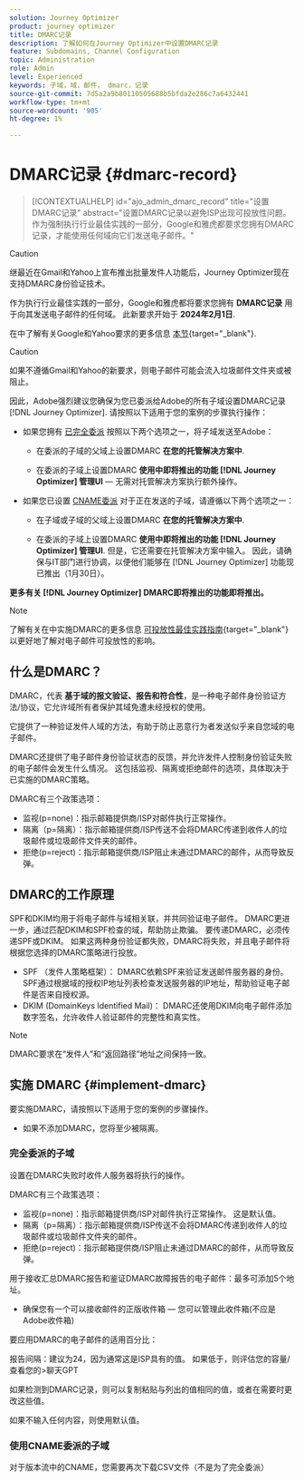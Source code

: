 ```yaml
---
solution: Journey Optimizer
product: journey optimizer
title: DMARC记录
description: 了解如何在Journey Optimizer中设置DMARC记录
feature: Subdomains, Channel Configuration
topic: Administration
role: Admin
level: Experienced
keywords: 子域，域，邮件， dmarc，记录
source-git-commit: 7d5a2a9b80110505688b5bfda2e286c7a6432441
workflow-type: tm+mt
source-wordcount: '905'
ht-degree: 1%

---
```


# DMARC记录 {#dmarc-record}

>[!CONTEXTUALHELP]
>id="ajo_admin_dmarc_record"
>title="设置DMARC记录"
>abstract="设置DMARC记录以避免ISP出现可投放性问题。 作为强制执行行业最佳实践的一部分，Google和雅虎都要求您拥有DMARC记录，才能使用任何域向它们发送电子邮件。"

>[!CAUTION]
>
>继最近在Gmail和Yahoo上宣布推出批量发件人功能后，Journey Optimizer现在支持DMARC身份验证技术。

<!--TO ADD TO AJO HOME PAGE (first tab)

>[!TAB Mandatory DMARC update]

As part of their enforcing industry best practices, Google and Yahoo will both be requiring that you have a DMARC record for any domain you use to send email to them, starting on **February 1st, 2024**. Make sure that you have DMARC record set up for all the subdomains that you have delegated to Adobe in Journey Optimizer.

[![image](using/assets/do-not-localize/learn-more-button.svg)](using/configuration/dmarc-record-update.md)
-->

作为执行行业最佳实践的一部分，Google和雅虎都将要求您拥有 **DMARC记录** 用于向其发送电子邮件的任何域。 此新要求开始于 **2024年2月1日**.

在中了解有关Google和Yahoo要求的更多信息 [本节](https://experienceleague.adobe.com/docs/deliverability-learn/deliverability-best-practice-guide/additional-resources/guidance-around-changes-to-google-and-yahoo.html?lang=en#dmarc%3A){target="_blank"}.

>[!CAUTION]
>
>如果不遵循Gmail和Yahoo的新要求，则电子邮件可能会流入垃圾邮件文件夹或被阻止。

因此，Adobe强烈建议您确保为您已委派给Adobe的所有子域设置DMARC记录 [!DNL Journey Optimizer]. 请按照以下适用于您的案例的步骤执行操作：

* 如果您拥有 [已完全委派](delegate-subdomain.md#full-subdomain-delegation) 按照以下两个选项之一，将子域发送至Adobe：

   * 在委派的子域的父域上设置DMARC **在您的托管解决方案中**.

   * 在委派的子域上设置DMARC **使用中即将推出的功能 [!DNL Journey Optimizer] 管理UI**  — 无需对托管解决方案执行额外操作。

* 如果您已设置 [CNAME委派](delegate-subdomain.md#cname-subdomain-delegation) 对于正在发送的子域，请遵循以下两个选项之一：

   * 在子域或子域的父域上设置DMARC **在您的托管解决方案中**.

   * 在委派的子域上设置DMARC **使用中即将推出的功能 [!DNL Journey Optimizer] 管理UI**. 但是，它还需要在托管解决方案中输入。 因此，请确保与IT部门进行协调，以便他们能够在 [!DNL Journey Optimizer] 功能现已推出（1月30日）。 <!--and be ready on February 1st, 2024-->

**更多有关 [!DNL Journey Optimizer] DMARC即将推出的功能即将推出。**

>[!NOTE]
>
>了解有关在中实施DMARC的更多信息 [可投放性最佳实践指南](https://experienceleague.adobe.com/docs/deliverability-learn/deliverability-best-practice-guide/additional-resources/technotes/implement-dmarc.html#about){target="_blank"} 以更好地了解对电子邮件可投放性的影响。

## 什么是DMARC？

DMARC，代表 **基于域的报文验证、报告和符合性**，是一种电子邮件身份验证方法/协议，它允许域所有者保护其域免遭未经授权的使用。

它提供了一种验证发件人域的方法，有助于防止恶意行为者发送似乎来自您域的电子邮件。

DMARC还提供了电子邮件身份验证状态的反馈，并允许发件人控制身份验证失败的电子邮件会发生什么情况。 这包括监视、隔离或拒绝邮件的选项，具体取决于已实施的DMARC策略。

<!--Setting up a DMARC record involves adding a DNS TXT record to your domain's DNS settings. This record specifies your DMARC policy, such as whether to quarantine or reject messages that fail authentication. Implementing DMARC is a proactive step towards enhancing email security and protecting both your organization and your recipients from email-based threats.-->

DMARC有三个政策选项：

* 监视(p=none)：指示邮箱提供商/ISP对邮件执行正常操作。
* 隔离（p=隔离）：指示邮箱提供商/ISP传送不会将DMARC传递到收件人的垃圾邮件或垃圾邮件文件夹的邮件。
* 拒绝(p=reject)：指示邮箱提供商/ISP阻止未通过DMARC的邮件，从而导致反弹。

## DMARC的工作原理

SPF和DKIM均用于将电子邮件与域相关联，并共同验证电子邮件。 DMARC更进一步，通过匹配DKIM和SPF检查的域，帮助防止欺骗。 要传递DMARC，必须传递SPF或DKIM。 如果这两种身份验证都失败，DMARC将失败，并且电子邮件将根据您选择的DMARC策略进行投放。

* SPF （发件人策略框架）： DMARC依赖SPF来验证发送邮件服务器的身份。 SPF通过根据域的授权IP地址列表检查发送服务器的IP地址，帮助验证电子邮件是否来自授权源。
* DKIM (DomainKeys Identified Mail)： DMARC还使用DKIM向电子邮件添加数字签名，允许收件人验证邮件的完整性和真实性。

>[!NOTE]
>
>DMARC要求在“发件人”和“返回路径”地址之间保持一致。


<!--

* DMARC helps prevent malicious actors from sending emails that appear to come from your domain. By setting up DMARC, you can specify how email providers should handle messages that fail authentication checks, reducing the likelihood that phishing emails will reach recipients.

* DMARC helps improve email deliverability by providing a clear policy for email providers to follow when encountering messages claiming to be from your domain. This can reduce the chances of legitimate emails being marked as spam or rejected.

DMARC helps protect against email spoofing, phishing, and other fraudulent activities.

It allows you to decide how a mailbox provider should handle emails that fail SPF and DKIM checks, providing a way to authenticate the sender's domain and prevent unauthorized use of the domain for malicious purposes.

-->


## 实施 DMARC {#implement-dmarc}

要实施DMARC，请按照以下适用于您的案例的步骤操作。

* 如果不添加DMARC，您将至少被隔离。

### 完全委派的子域

设置在DMARC失败时收件人服务器将执行的操作。

DMARC有三个政策选项：

* 监视(p=none)：指示邮箱提供商/ISP对邮件执行正常操作。 这是默认值。
* 隔离（p=隔离）：指示邮箱提供商/ISP传送不会将DMARC传递到收件人的垃圾邮件或垃圾邮件文件夹的邮件。
* 拒绝(p=reject)：指示邮箱提供商/ISP阻止未通过DMARC的邮件，从而导致反弹。

用于接收汇总DMARC报告和鉴证DMARC故障报告的电子邮件：最多可添加5个地址。

* 确保您有一个可以接收邮件的正版收件箱 — 您可以管理此收件箱(不应是Adobe收件箱)

要应用DMARC的电子邮件的适用百分比：

报告间隔：建议为24，因为通常这是ISP具有的值。
如果低于，则评估您的容量/查看您的>聊天GPT

如果检测到DMARC记录，则可以复制粘贴与列出的值相同的值，或者在需要时更改这些值。

如果不输入任何内容，则使用默认值。

### 使用CNAME委派的子域

对于版本流中的CNAME，您需要再次下载CSV文件（不是为了完全委派）





